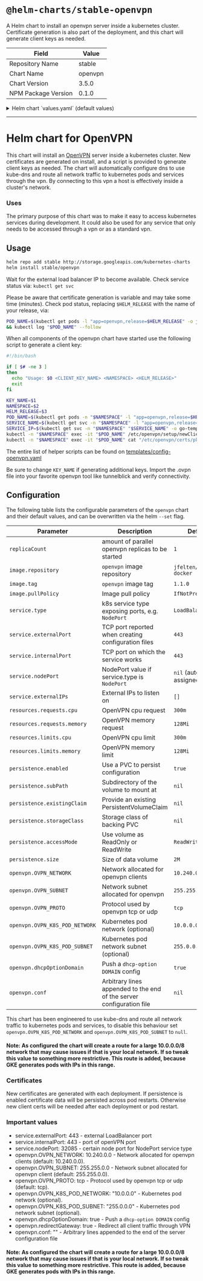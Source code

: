 # `@helm-charts/stable-openvpn`

A Helm chart to install an openvpn server inside a kubernetes cluster. Certificate generation is also part of the deployment, and this chart will generate client keys as needed.

| Field               | Value   |
| ------------------- | ------- |
| Repository Name     | stable  |
| Chart Name          | openvpn |
| Chart Version       | 3.5.0   |
| NPM Package Version | 0.1.0   |

<details>

<summary>Helm chart `values.yaml` (default values)</summary>

```yaml
# Default values for openvpn.
# This is a YAML-formatted file.
# Declare variables to be passed into your templates.
replicaCount: 1
image:
  repository: jfelten/openvpn-docker
  tag: 1.1.0
  pullPolicy: IfNotPresent
service:
  type: LoadBalancer
  externalPort: 443
  internalPort: 443
  externalIPs: []
  nodePort: 32085
  # loadBalancerIP: 10.0.0.1

  ## Here annotations can be added to the openvpn service
  # annotations:
  #   external-dns.alpha.kubernetes.io/hostname: vpn.example.com
  annotations: {}

resources:
  limits:
    cpu: 300m
    memory: 128Mi
  requests:
    cpu: 300m
    memory: 128Mi
persistence:
  enabled: true
  # subPath: openvpn
  ## A manually managed Persistent Volume and Claim
  ## Requires persistence.enabled: true
  ## If defined, PVC must be created manually before volume will be bound
  # existingClaim:

  ## openvpn data Persistent Volume Storage Class
  ## If defined, storageClassName: <storageClass>
  ## If set to "-", storageClassName: "", which disables dynamic provisioning
  ## If undefined (the default) or set to null, no storageClassName spec is
  ##   set, choosing the default provisioner.  (gp2 on AWS, standard on
  ##   GKE, AWS & OpenStack)
  ##
  # storageClass: "-"
  accessMode: ReadWriteOnce
  size: 2M
openvpn:
  # Network allocated for openvpn clients (default: 10.240.0.0).
  OVPN_NETWORK: 10.240.0.0
  # Network subnet allocated for openvpn client (default: 255.255.0.0).
  OVPN_SUBNET: 255.255.0.0
  # Protocol used by openvpn tcp or udp (default: udp).
  OVPN_PROTO: tcp
  # Kubernetes pod network (optional).
  OVPN_K8S_POD_NETWORK: '10.0.0.0'
  # Kubernetes pod network subnet (optional).
  OVPN_K8S_POD_SUBNET: '255.0.0.0'
  # Push a `dhcp-option DOMAIN` config
  dhcpOptionDomain: true
  # Redirect all client traffic through VPN
  redirectGateway: true
  # Arbitrary lines appended to the end of the server configuration file
  # conf: |
  #  max-clients 100
  #  client-to-client
```

</details>

---

# Helm chart for OpenVPN

This chart will install an [OpenVPN](https://openvpn.net/) server inside a kubernetes cluster. New certificates are generated on install, and a script is provided to generate client keys as needed. The chart will automatically configure dns to use kube-dns and route all network traffic to kubernetes pods and services through the vpn. By connecting to this vpn a host is effectively inside a cluster's network.

### Uses

The primary purpose of this chart was to make it easy to access kubernetes services during development. It could also be used for any service that only needs to be accessed through a vpn or as a standard vpn.

## Usage

```bash
helm repo add stable http://storage.googleapis.com/kubernetes-charts
helm install stable/openvpn
```

Wait for the external load balancer IP to become available. Check service status via: `kubectl get svc`

Please be aware that certificate generation is variable and may take some time (minutes).
Check pod status, replacing `$HELM_RELEASE` with the name of your release, via:

```bash
POD_NAME=$(kubectl get pods -l "app=openvpn,release=$HELM_RELEASE" -o jsonpath='{.items[0].metadata.name}') \
&& kubectl log "$POD_NAME" --follow
```

When all components of the openvpn chart have started use the following script to generate a client key:

```bash
#!/bin/bash

if [ $# -ne 3 ]
then
  echo "Usage: $0 <CLIENT_KEY_NAME> <NAMESPACE> <HELM_RELEASE>"
  exit
fi

KEY_NAME=$1
NAMESPACE=$2
HELM_RELEASE=$3
POD_NAME=$(kubectl get pods -n "$NAMESPACE" -l "app=openvpn,release=$HELM_RELEASE" -o jsonpath='{.items[0].metadata.name}')
SERVICE_NAME=$(kubectl get svc -n "$NAMESPACE" -l "app=openvpn,release=$HELM_RELEASE" -o jsonpath='{.items[0].metadata.name}')
SERVICE_IP=$(kubectl get svc -n "$NAMESPACE" "$SERVICE_NAME" -o go-template='{{range $k, $v := (index .status.loadBalancer.ingress 0)}}{{$v}}{{end}}')
kubectl -n "$NAMESPACE" exec -it "$POD_NAME" /etc/openvpn/setup/newClientCert.sh "$KEY_NAME" "$SERVICE_IP"
kubectl -n "$NAMESPACE" exec -it "$POD_NAME" cat "/etc/openvpn/certs/pki/$KEY_NAME.ovpn" > "$KEY_NAME.ovpn"
```

The entire list of helper scripts can be found on [templates/config-openvpn.yaml](templates/config-openvpn.yaml)

Be sure to change `KEY_NAME` if generating additional keys. Import the .ovpn file into your favorite openvpn tool like tunnelblick and verify connectivity.

## Configuration

The following table lists the configurable parameters of the `openvpn` chart and their default values,
and can be overwritten via the helm `--set` flag.

| Parameter                      | Description                                                          | Default                  |
| ------------------------------ | -------------------------------------------------------------------- | ------------------------ |
| `replicaCount`                 | amount of parallel openvpn replicas to be started                    | `1`                      |
| `image.repository`             | `openvpn` image repository                                           | `jfelten/openvpn-docker` |
| `image.tag`                    | `openvpn` image tag                                                  | `1.1.0`                  |
| `image.pullPolicy`             | Image pull policy                                                    | `IfNotPresent`           |
| `service.type`                 | k8s service type exposing ports, e.g. `NodePort`                     | `LoadBalancer`           |
| `service.externalPort`         | TCP port reported when creating configuration files                  | `443`                    |
| `service.internalPort`         | TCP port on which the service works                                  | `443`                    |
| `service.nodePort`             | NodePort value if service.type is `NodePort`                         | `nil` (auto-assigned)    |
| `service.externalIPs`          | External IPs to listen on                                            | `[]`                     |
| `resources.requests.cpu`       | OpenVPN cpu request                                                  | `300m`                   |
| `resources.requests.memory`    | OpenVPN memory request                                               | `128Mi`                  |
| `resources.limits.cpu`         | OpenVPN cpu limit                                                    | `300m`                   |
| `resources.limits.memory`      | OpenVPN memory limit                                                 | `128Mi`                  |
| `persistence.enabled`          | Use a PVC to persist configuration                                   | `true`                   |
| `persistence.subPath`          | Subdirectory of the volume to mount at                               | `nil`                    |
| `persistence.existingClaim`    | Provide an existing PersistentVolumeClaim                            | `nil`                    |
| `persistence.storageClass`     | Storage class of backing PVC                                         | `nil`                    |
| `persistence.accessMode`       | Use volume as ReadOnly or ReadWrite                                  | `ReadWriteOnce`          |
| `persistence.size`             | Size of data volume                                                  | `2M`                     |
| `openvpn.OVPN_NETWORK`         | Network allocated for openvpn clients                                | `10.240.0.0`             |
| `openvpn.OVPN_SUBNET`          | Network subnet allocated for openvpn                                 | `255.255.0.0`            |
| `openvpn.OVPN_PROTO`           | Protocol used by openvpn tcp or udp                                  | `tcp`                    |
| `openvpn.OVPN_K8S_POD_NETWORK` | Kubernetes pod network (optional)                                    | `10.0.0.0`               |
| `openvpn.OVPN_K8S_POD_SUBNET`  | Kubernetes pod network subnet (optional)                             | `255.0.0.0`              |
| `openvpn.dhcpOptionDomain`     | Push a `dhcp-option DOMAIN` config                                   | `true`                   |
| `openvpn.conf`                 | Arbitrary lines appended to the end of the server configuration file | `nil`                    |

This chart has been engineered to use kube-dns and route all network traffic to kubernetes pods and services,
to disable this behaviour set `openvpn.OVPN_K8S_POD_NETWORK` and `openvpn.OVPN_K8S_POD_SUBNET` to `null`.

#### Note: As configured the chart will create a route for a large 10.0.0.0/8 network that may cause issues if that is your local network. If so tweak this value to something more restrictive. This route is added, because GKE generates pods with IPs in this range.

### Certificates

New certificates are generated with each deployment.
If persistence is enabled certificate data will be persisted across pod restarts.
Otherwise new client certs will be needed after each deployment or pod restart.

### Important values

- service.externalPort: 443 - external LoadBalancer port
- service.internalPort: 443 - port of openVPN port
- service.nodePort: 32085 - certain node port for NodePort service type
- openvpn.OVPN_NETWORK: 10.240.0.0 - Network allocated for openvpn clients (default: 10.240.0.0).
- openvpn.OVPN_SUBNET: 255.255.0.0 - Network subnet allocated for openvpn client (default: 255.255.0.0).
- openvpn.OVPN_PROTO: tcp - Protocol used by openvpn tcp or udp (default: tcp).
- openvpn.OVPN_K8S_POD_NETWORK: "10.0.0.0" - Kubernetes pod network (optional).
- openvpn.OVPN_K8S_POD_SUBNET: "255.0.0.0" - Kubernetes pod network subnet (optional).
- openvpn.dhcpOptionDomain: true - Push a `dhcp-option DOMAIN` config
- openvpn.redirectGateway: true - Redirect all client traffic through VPN
- openvpn.conf: "" - Arbitrary lines appended to the end of the server configuration file

#### Note: As configured the chart will create a route for a large 10.0.0.0/8 network that may cause issues if that is your local network. If so tweak this value to something more restrictive. This route is added, because GKE generates pods with IPs in this range.
